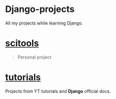 # Django-projects
All my projects while learning Django.

# [scitools](https://github.com/BhavneetSingh7/Django-projects/tree/main/scitools)
>Personal project
# [tutorials](https://github.com/BhavneetSingh7/Django-projects/tree/main/tutorials)
Projects from YT tutorials and **Django** official docs.

